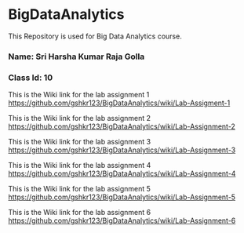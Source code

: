 # BigDataAnalytics
This Repository is used for Big Data Analytics course.

### Name: Sri Harsha Kumar Raja Golla
### Class Id: 10

This is the Wiki link for the lab assignment 1
https://github.com/gshkr123/BigDataAnalytics/wiki/Lab-Assigment-1

This is the Wiki link for the lab assignment 2
https://github.com/gshkr123/BigDataAnalytics/wiki/Lab-Assignment-2

This is the Wiki link for the lab assignment 3
https://github.com/gshkr123/BigDataAnalytics/wiki/Lab-Assignment-3

This is the Wiki link for the lab assignment 4
https://github.com/gshkr123/BigDataAnalytics/wiki/Lab-Assignment-4

This is the Wiki link for the lab assignment 5
https://github.com/gshkr123/BigDataAnalytics/wiki/Lab-Assignment-5

This is the Wiki link for the lab assignment 6
https://github.com/gshkr123/BigDataAnalytics/wiki/Lab-Assignment-6

